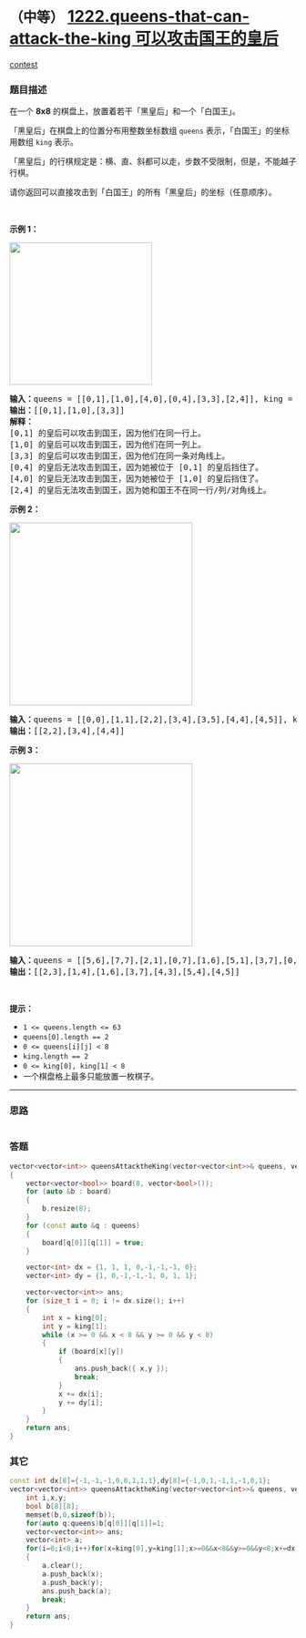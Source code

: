# `（中等）` [1222.queens-that-can-attack-the-king 可以攻击国王的皇后](https://leetcode-cn.com/problems/queens-that-can-attack-the-king/)

[contest](https://leetcode-cn.com/contest/weekly-contest-158/problems/queens-that-can-attack-the-king/)

### 题目描述
<p>在一个&nbsp;<strong>8x8</strong>&nbsp;的棋盘上，放置着若干「黑皇后」和一个「白国王」。</p>

<p>「黑皇后」在棋盘上的位置分布用整数坐标数组&nbsp;<code>queens</code>&nbsp;表示，「白国王」的坐标用数组 <code>king</code> 表示。</p>

<p>「黑皇后」的行棋规定是：横、直、斜都可以走，步数不受限制，但是，不能越子行棋。</p>

<p>请你返回可以直接攻击到「白国王」的所有「黑皇后」的坐标（任意顺序）。</p>

<p>&nbsp;</p>

<p><strong>示例 1：</strong></p>

<p><img alt="" src="https://assets.leetcode-cn.com/aliyun-lc-upload/uploads/2019/10/13/untitled-diagram.jpg" style="width: 250px;"></p>

<pre><strong>输入：</strong>queens = [[0,1],[1,0],[4,0],[0,4],[3,3],[2,4]], king = [0,0]
<strong>输出：</strong>[[0,1],[1,0],[3,3]]
<strong>解释：</strong> 
[0,1] 的皇后可以攻击到国王，因为他们在同一行上。 
[1,0] 的皇后可以攻击到国王，因为他们在同一列上。 
[3,3] 的皇后可以攻击到国王，因为他们在同一条对角线上。 
[0,4] 的皇后无法攻击到国王，因为她被位于 [0,1] 的皇后挡住了。 
[4,0] 的皇后无法攻击到国王，因为她被位于 [1,0] 的皇后挡住了。 
[2,4] 的皇后无法攻击到国王，因为她和国王不在同一行/列/对角线上。
</pre>

<p><strong>示例 2：</strong></p>

<p><strong><img alt="" src="https://assets.leetcode-cn.com/aliyun-lc-upload/uploads/2019/10/13/untitled-diagram-1.jpg" style="height: 321px; width: 321px;"></strong></p>

<pre><strong>输入：</strong>queens = [[0,0],[1,1],[2,2],[3,4],[3,5],[4,4],[4,5]], king = [3,3]
<strong>输出：</strong>[[2,2],[3,4],[4,4]]
</pre>

<p><strong>示例 3：</strong></p>

<p><strong><img alt="" src="https://assets.leetcode-cn.com/aliyun-lc-upload/uploads/2019/10/13/untitled-diagram-2.jpg" style="height: 321px; width: 321px;"></strong></p>

<pre><strong>输入：</strong>queens = [[5,6],[7,7],[2,1],[0,7],[1,6],[5,1],[3,7],[0,3],[4,0],[1,2],[6,3],[5,0],[0,4],[2,2],[1,1],[6,4],[5,4],[0,0],[2,6],[4,5],[5,2],[1,4],[7,5],[2,3],[0,5],[4,2],[1,0],[2,7],[0,1],[4,6],[6,1],[0,6],[4,3],[1,7]], king = [3,4]
<strong>输出：</strong>[[2,3],[1,4],[1,6],[3,7],[4,3],[5,4],[4,5]]
</pre>

<p>&nbsp;</p>

<p><strong>提示：</strong></p>

<ul>
	<li><code>1 &lt;= queens.length&nbsp;&lt;= 63</code></li>
	<li><code>queens[0].length == 2</code></li>
	<li><code>0 &lt;= queens[i][j] &lt;&nbsp;8</code></li>
	<li><code>king.length == 2</code></li>
	<li><code>0 &lt;= king[0], king[1] &lt; 8</code></li>
	<li>一个棋盘格上最多只能放置一枚棋子。</li>
</ul>

---
### 思路
```
```



### 答题
``` C++
vector<vector<int>> queensAttacktheKing(vector<vector<int>>& queens, vector<int>& king) 
{
	vector<vector<bool>> board(8, vector<bool>());
	for (auto &b : board)
	{
		b.resize(8);
	}
	for (const auto &q : queens)
	{
		board[q[0]][q[1]] = true;
	}

	vector<int> dx = {1, 1, 1, 0,-1,-1,-1, 0};
	vector<int> dy = {1, 0,-1,-1,-1, 0, 1, 1};

	vector<vector<int>> ans;
	for (size_t i = 0; i != dx.size(); i++)
	{
		int x = king[0];
		int y = king[1];
		while (x >= 0 && x < 8 && y >= 0 && y < 8)
		{
			if (board[x][y])
			{
				ans.push_back({ x,y });
				break;
			}
			x += dx[i];
			y += dy[i];
		}
	}
	return ans;
}
```


### 其它
``` C++
const int dx[8]={-1,-1,-1,0,0,1,1,1},dy[8]={-1,0,1,-1,1,-1,0,1};
vector<vector<int>> queensAttacktheKing(vector<vector<int>>& queens, vector<int>& king) {
	int i,x,y;
	bool b[8][8];
	memset(b,0,sizeof(b));
	for(auto q:queens)b[q[0]][q[1]]=1;
	vector<vector<int>> ans;
	vector<int> a;
	for(i=0;i<8;i++)for(x=king[0],y=king[1];x>=0&&x<8&&y>=0&&y<8;x+=dx[i],y+=dy[i])if(b[x][y])
	{
		a.clear();
		a.push_back(x);
		a.push_back(y);
		ans.push_back(a);
		break;
	}
	return ans;
}
```


